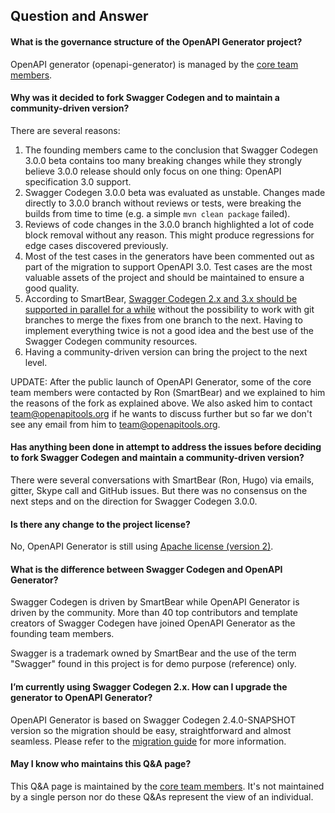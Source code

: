 ## Question and Answer

#### What is the governance structure of the OpenAPI Generator project?

OpenAPI generator (openapi-generator) is managed by the [core team members](../README.md#openapi-generator-core-team).


#### Why was it decided to fork Swagger Codegen and to maintain a community-driven version?

There are several reasons:

1. The founding members came to the conclusion that Swagger Codegen 3.0.0 beta contains too many breaking changes while they strongly believe 3.0.0 release should only focus on one thing: OpenAPI specification 3.0 support.
1. Swagger Codegen 3.0.0 beta was evaluated as unstable. Changes made directly to 3.0.0 branch without reviews or tests, were breaking the builds from time to time (e.g. a simple `mvn clean package` failed).
1. Reviews of code changes in the 3.0.0 branch highlighted a lot of code block removal without any reason. This might produce regressions for edge cases discovered previously.
1. Most of the test cases in the generators have been commented out as part of the migration to support OpenAPI 3.0. Test cases are the most valuable assets of the project and should be maintained to ensure a good quality.
1. According to SmartBear, [Swagger Codegen 2.x and 3.x should be supported in parallel for a while](https://github.com/swagger-api/swagger-codegen/issues/7754#issuecomment-375039048) without the possibility to work with git branches to merge the fixes from one branch to the next. Having to implement everything twice is not a good idea and the best use of the Swagger Codegen community resources.
1. Having a community-driven version can bring the project to the next level.

UPDATE: After the public launch of OpenAPI Generator, some of the core team members were contacted by Ron (SmartBear) and we explained to him the reasons of the fork as explained above. We also asked him to contact team@openapitools.org if he wants to discuss further but so far we don't see any email from him to team@openapitools.org.

#### Has anything been done in attempt to address the issues before deciding to fork Swagger Codegen and maintain a community-driven version?

There were several conversations with SmartBear (Ron, Hugo) via emails, gitter, Skype call and GitHub issues.
But there was no consensus on the next steps and on the direction for Swagger Codegen 3.0.0.

#### Is there any change to the project license?

No, OpenAPI Generator is still using [Apache license (version 2)](https://www.apache.org/licenses/LICENSE-2.0).

#### What is the difference between Swagger Codegen and OpenAPI Generator?

Swagger Codegen is driven by SmartBear while OpenAPI Generator is driven by the community. More than 40 top contributors and template creators of Swagger Codegen have joined OpenAPI Generator as the founding team members.

Swagger is a trademark owned by SmartBear and the use of the term "Swagger" found in this project is for demo purpose (reference) only.

#### I’m currently using Swagger Codegen 2.x. How can I upgrade the generator to OpenAPI Generator?

OpenAPI Generator is based on Swagger Codegen 2.4.0-SNAPSHOT version so the migration should be easy, straightforward and almost seamless. Please refer to the [migration guide](migration-from-swagger-codegen.md) for more information. 

#### May I know who maintains this Q&A page?

This Q&A page is maintained by the [core team members](../README.md#openapi-generator-core-team). It's not maintained by a single person nor do these Q&As represent the view of an individual.
